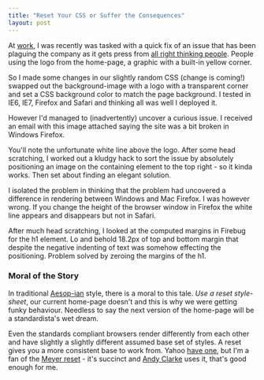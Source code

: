 ```yaml
---
title: "Reset Your CSS or Suffer the Consequences"
layout: post
---
```


At [work](http://www.bezurk.com), I was recently was tasked with a quick fix of an issue that has been plaguing the company as it gets press from [all right thinking people](http://money.cnn.com/galleries/2007/biz2/0707/gallery.web_world.biz2/8.html). People using the logo from the home-page, a graphic with a built-in yellow corner.

So I made some changes in our slightly random CSS (change is coming!) swapped out the background-image with a logo with a transparent corner and set a CSS background color to match the page background. I tested in IE6, IE7, Firefox and Safari and thinking all was well I deployed it.

However I'd managed to (inadvertently) uncover a curious issue. I received an email with this image attached saying the site was a bit broken in Windows Firefox.

You'll note the unfortunate white line above the logo. After some head scratching, I worked out a kludgy hack to sort the issue by absolutely positioning an image on the containing element to the top right - so it kinda works. Then set about finding an elegant solution.

I isolated the problem in thinking that the problem had uncovered a difference in rendering between Windows and Mac Firefox. I was however wrong. If you change the height of the browser window in  Firefox the white line appears and disappears but not in Safari.

After much head scratching, I looked at the computed margins in Firebug for the h1 element. Lo and behold 18.2px of top and bottom margin that despite the negative indenting of text was somehow effecting the positioning. Problem solved by zeroing the margins of the h1.

### Moral of the Story

In traditional [Aesop-ian](http://en.wikipedia.org/wiki/Aesop's_Fables) style, there is a moral to this tale. *Use a reset style-sheet*, our current home-page doesn't and this is why we were getting funky behaviour. Needless to say the next version of the home-page will be a standardista's wet dream.

Even the standards compliant browsers render differently from each other and have slightly a slightly different assumed base set of styles. A reset gives you a more consistent base to work from. Yahoo [have one](http://developer.yahoo.com/yui/reset/), but I'm a fan of the [Meyer reset](http://meyerweb.com/eric/thoughts/2007/05/01/reset-reloaded/) - it's succinct and [Andy Clarke](http://www.stuffandnonsense.co.uk) uses it, that's good enough for me.